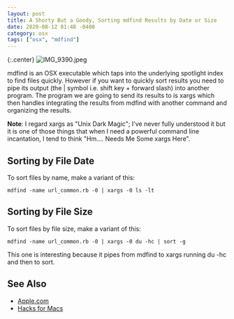 ```yaml
---
layout: post
title: A Shorty But a Goody, Sorting mdfind Results by Date or Size
date: 2020-08-12 01:48 -0400
category: osx
tags: ["osx", "mdfind"]
---
```

{:.center}
![IMG_9390.jpeg](/blog/assets/IMG_9390.jpeg)

mdfind is an OSX  executable which taps into the underlying spotlight index to find files quickly.  However if you want to quickly sort results you need to pipe its output (the | symbol i.e. shift key + forward slash) into another program.  The program we are going to send its results to is xargs which then handles integrating the results from mdfind with another command and organizing the results.

**Note**: I regard xargs as "Unix Dark Magic"; I've never fully understood it but it is one of those things that when I need a powerful command line incantation, I tend to think "Hm.... Needs Me Some xargs Here".

## Sorting by File Date

To sort files by name, make a variant of this:

    mdfind -name url_common.rb -0 | xargs -0 ls -lt

## Sorting by File Size

To sort files by file size, make a variant of this:

    mdfind -name url_common.rb -0 | xargs -0 du -hc | sort -g
    
This one is interesting because it pipes from mdfind to xargs running du -hc and then to sort.

## See Also

* [Apple.com](https://discussions.apple.com/thread/3890518)
* [Hacks for Macs](https://hacksformacs.wordpress.com/2015/01/12/spotlight-on-the-command-line-part-1-introducing-mdfind-and-xargs/)